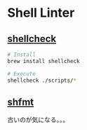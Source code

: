 # Shell Linter

## [shellcheck](https://github.com/koalaman/shellcheck)

```sh
# Install
brew install shellcheck

# Execute
shellcheck ./scripts/*
```

## [shfmt](https://github.com/patrickvane/shfmt)

古いのが気になる。。。
